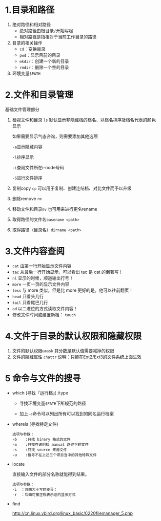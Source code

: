 # 1.目录和路径

1. 绝对路径和相对路径
   - 绝对路径由根目录`/`开始写起
   - 相对路径是指相对于当前工作目录的路径
2. 目录的相关操作
   - `cd`：变换目录
   - `pwd`：显示目前的目录
   - `mkdir`：创建一个新的目录
   - `rmdir`：删除一个空的目录
3. 环境变量`$PATH`





# 2.文件和目录管理

基础文件管理部分

1. 检视文件和目录 `ls` 默认显示非隐藏档的档名、以档名排序及档名代表的颜色显示

   如果需要显示气态咨询，则需要添加其他选项

   `-a`显示隐藏内容

   `-l`排序显示

   `-i`查阅文件所在i-node号码

   `-S`进行文件排序

2. 复制copy `cp` 可以用于复制、创建连结档、对比文件而予以升级 

3. 删除remove `rm` 

4. 移动文件和目录`mv` 也可用来进行更名rename

5. 取得路径的文件名`basename <path>`

6. 取得路径（目录名）`dirname <path>`





# 3.文件内容查阅

- `cat`  由第一行开始显示文件内容
- `tac`  从最后一行开始显示，可以看出 tac 是 cat 的倒著写！
- `nl`   显示的时候，顺道输出行号！
- `more` 一页一页的显示文件内容
- `less` 与 more 类似，但是比 more 更好的是，他可以往前翻页！
- `head` 只看头几行
- `tail` 只看尾巴几行
- `od`   以二进位的方式读取文件内容！
- 修改文件时间或建置新档： `touch`



# 4.文件于目录的默认权限和隐藏权限

1. 文件的默认权限`umask` 其分数是默认值需要减掉的权限
2. 文件的隐藏属性 `chattr` 说明：只能在Ext2/Ext3的文件系统上面生效





# 5 命令与文件的搜寻

- which (寻找『运行档』)    /type 

  - 寻找环境变量`$PATH`下所规范的路径

  - 加上`-a`命令可以列出所有可以找到的同名运行档案

- whereis (寻找特定文件)

  ```
  选项与参数：
  -b    :只找 binary 格式的文件
  -m    :只找在说明档 manual 路径下的文件
  -s    :只找 source 来源文件
  -u    :搜寻不在上述三个项目当中的其他特殊文件
  ```

- locate

  直接输入文件的部分名称就能得到结果。

  ```
  选项与参数：
  -i  ：忽略大小写的差异；
  -r  ：后面可接正规表示法的显示方式
  ```

- find

  http://cn.linux.vbird.org/linux_basic/0220filemanager_5.php


